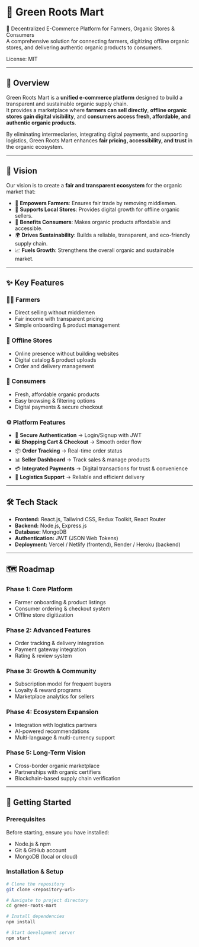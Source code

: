 # 🌱 Green Roots Mart  
🛒 Decentralized E-Commerce Platform for Farmers, Organic Stores & Consumers  
A comprehensive solution for connecting farmers, digitizing offline organic stores, and delivering authentic organic products to consumers.

License: MIT

---

## 📖 Overview
Green Roots Mart is a **unified e-commerce platform** designed to build a transparent and sustainable organic supply chain.  
It provides a marketplace where **farmers can sell directly**, **offline organic stores gain digital visibility**, and **consumers access fresh, affordable, and authentic organic products**.  

By eliminating intermediaries, integrating digital payments, and supporting logistics, Green Roots Mart enhances **fair pricing, accessibility, and trust** in the organic ecosystem.

---

## 🎯 Vision
Our vision is to create a **fair and transparent ecosystem** for the organic market that:

- 🌾 **Empowers Farmers**: Ensures fair trade by removing middlemen.  
- 🏬 **Supports Local Stores**: Provides digital growth for offline organic sellers.  
- 🛒 **Benefits Consumers**: Makes organic products affordable and accessible.  
- 🌍 **Drives Sustainability**: Builds a reliable, transparent, and eco-friendly supply chain.  
- 📈 **Fuels Growth**: Strengthens the overall organic and sustainable market.  

---

## ✨ Key Features

### 👨‍🌾 Farmers
- Direct selling without middlemen  
- Fair income with transparent pricing  
- Simple onboarding & product management  

### 🏬 Offline Stores
- Online presence without building websites  
- Digital catalog & product uploads  
- Order and delivery management  

### 🛒 Consumers
- Fresh, affordable organic products  
- Easy browsing & filtering options  
- Digital payments & secure checkout  

### ⚙️ Platform Features
- 🔐 **Secure Authentication** → Login/Signup with JWT  
- 🛍️ **Shopping Cart & Checkout** → Smooth order flow  
- 📦 **Order Tracking** → Real-time order status  
- 📊 **Seller Dashboard** → Track sales & manage products  
- 💳 **Integrated Payments** → Digital transactions for trust & convenience  
- 📡 **Logistics Support** → Reliable and efficient delivery  

---

## 🛠️ Tech Stack

- **Frontend:** React.js, Tailwind CSS, Redux Toolkit, React Router  
- **Backend:** Node.js, Express.js  
- **Database:** MongoDB  
- **Authentication:** JWT (JSON Web Tokens)  
- **Deployment:** Vercel / Netlify (frontend), Render / Heroku (backend)  

---

## 🗺️ Roadmap

### Phase 1: Core Platform
- Farmer onboarding & product listings  
- Consumer ordering & checkout system  
- Offline store digitization  

### Phase 2: Advanced Features
- Order tracking & delivery integration  
- Payment gateway integration  
- Rating & review system  

### Phase 3: Growth & Community
- Subscription model for frequent buyers  
- Loyalty & reward programs  
- Marketplace analytics for sellers  

### Phase 4: Ecosystem Expansion
- Integration with logistics partners  
- AI-powered recommendations  
- Multi-language & multi-currency support  

### Phase 5: Long-Term Vision
- Cross-border organic marketplace  
- Partnerships with organic certifiers  
- Blockchain-based supply chain verification  

---

## 🚀 Getting Started

### Prerequisites
Before starting, ensure you have installed:

- Node.js & npm  
- Git & GitHub account  
- MongoDB (local or cloud)  

### Installation & Setup

```bash
# Clone the repository
git clone <repository-url>

# Navigate to project directory
cd green-roots-mart

# Install dependencies
npm install

# Start development server
npm start
